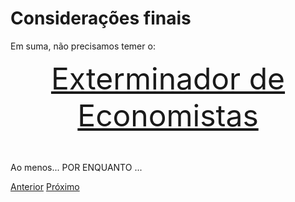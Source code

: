 # Considerações finais

Em suma, não precisamos temer o:

<div style='text-align:center;'><font size="7">
 <a href="https://www.youtube.com/embed/2D9FfPyebss?si=zreLSsbEXokOdJhk&amp;clip=UgkxtgjdmSBniV8QE4SkD0pj7jDpFWlE2-jf&amp;clipt=EPirDhiA0w4">Exterminador de Economistas</a>
</font>
</div>

<p></p>
<br/>

 Ao menos... POR ENQUANTO ...
 
[Anterior](resultados.md)    [Próximo](../index.md)
